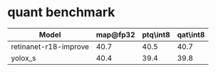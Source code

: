 # quant benchmark 

| Model                 | map\@fp32 | ptq\int8 | qat\int8 |
|-----------------------|-----------|----------|----------|
| retinanet-r18-improve | 40.7      | 40.5     | 40.7     |
| yolox_s               | 40.4      | 39.4     | 39.8     |
